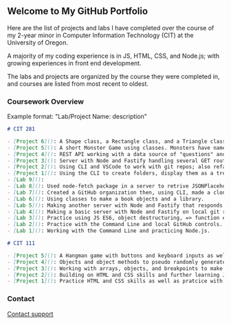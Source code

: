 ## Welcome to My GitHub Portfolio

Here are the list of projects and labs I have completed over the course of my 2-year minor in Computer Information Technology (CIT) at the University of Oregon.

A majority of my coding experience is in JS, HTML, CSS, and Node.js; with growing experiences in front end development.

The labs and projects are organized by the course they were completed in, and courses are listed from most recent to oldest.

### Coursework Overview
Example format: "Lab/Project Name: description"

```markdown
# CIT 281

- [Project 6](): A Shape class, a Rectangle class, and a Triangle class that inherit methods from each other to return values.
- [Project 5](): A short Monster Game using classes. Monsters have names, initial life values, and minimum life values. When running the program randomly depletes the monsters life.
- [Project 4](): REST API working with a data source of "questions" and "answers" handling various routes and requests.
- [Project 3](): Server with Node and Fastify handling several GET routes and req parameters using a seperate code module that is capable of calculating the total value of coin object.
- [Project 2](): Using CLI and VSCode to work with git repos; also refactoring JS code.
- [Project 1](): Using the CLI to create folders, display them as a tree, and use the break command. Also using Node.js to execute JS files.
- [Lab 9](): 
- [Lab 8](): Used node-fetch package in a server to retrive JSONPlaceholder data
- [Lab 7](): Created a GitHub organization then, using CLI, made a clone and used pull and push while I edited a local copy.
- [Lab 6](): Using classes to make a book objects and a library.
- [Lab 5](): Making another server with Node and Fastify that responds to different handle requests testing with Postman.
- [Lab 4](): Making a basic server with Node and Fastify on local git repo.
- [Lab 3](): Practice using JS ES6, object destructuring, => function expressions, exports/imports, and spread/rest operators.
- [Lab 2](): Practice with the Command Line and local GitHub controls.
- [Lab 1](): Working with the Command Line and practicing Node.js.

# CIT 111

- [Project 5](): A Hangman game with buttons and keyboard inputs as well as several callback functions and a congratulations gif.
- [Project 4](): Objects and object methods to pseudo randomly generate a playing card into an HTML file. 
- [Project 3](): Working with arrays, objects, and breakpoints to make a padded table list of my favorite songs.
- [Project 2](): Building on HTML and CSS skills and further learning JS functions along with desired console.log outputs (more math functions).
- [Project 1](): Practice HTML and CSS skills as well as pratcice with basic JS coding (basic math functions).

```

### Contact

[Contact support](https://support.github.com/contact)
